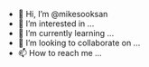 - 👋 Hi, I’m @mikesooksan
- 👀 I’m interested in ...
- 🌱 I’m currently learning ...
- 💞️ I’m looking to collaborate on ...
- 📫 How to reach me ...

<!---
mikesooksan/mikesooksan is a ✨ special ✨ repository because its `README.md` (this file) appears on your GitHub profile.
You can click the Preview link to take a look at your changes.
--->

